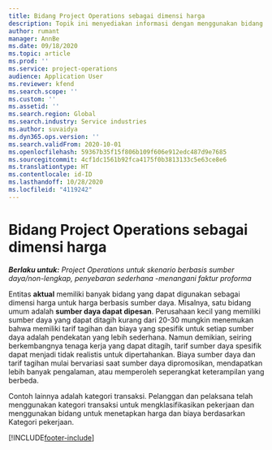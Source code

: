 ```yaml
---
title: Bidang Project Operations sebagai dimensi harga
description: Topik ini menyediakan informasi dengan menggunakan bidang sebagai dimensi harga di Dynamics 365 Project operations.
author: rumant
manager: AnnBe
ms.date: 09/18/2020
ms.topic: article
ms.prod: ''
ms.service: project-operations
audience: Application User
ms.reviewer: kfend
ms.search.scope: ''
ms.custom: ''
ms.assetid: ''
ms.search.region: Global
ms.search.industry: Service industries
ms.author: suvaidya
ms.dyn365.ops.version: ''
ms.search.validFrom: 2020-10-01
ms.openlocfilehash: 59367b35f15f806b109f606e912edc487d9e7685
ms.sourcegitcommit: 4cf1dc1561b92fca4175f0b3813133c5e63ce8e6
ms.translationtype: HT
ms.contentlocale: id-ID
ms.lasthandoff: 10/28/2020
ms.locfileid: "4119242"
---
```

# <a name="project-operations-fields-as-pricing-dimensions"></a>Bidang Project Operations sebagai dimensi harga

_**Berlaku untuk:** Project Operations untuk skenario berbasis sumber daya/non-lengkap, penyebaran sederhana -menangani faktur proforma_

Entitas **aktual** memiliki banyak bidang yang dapat digunakan sebagai dimensi harga untuk harga berbasis sumber daya. Misalnya, satu bidang umum adalah **sumber daya dapat dipesan**. Perusahaan kecil yang memiliki sumber daya yang dapat ditagih kurang dari 20-30 mungkin menemukan bahwa memiliki tarif tagihan dan biaya yang spesifik untuk setiap sumber daya adalah pendekatan yang lebih sederhana. Namun demikian, seiring berkembangnya tenaga kerja yang dapat ditagih, tarif sumber daya spesifik dapat menjadi tidak realistis untuk dipertahankan. Biaya sumber daya dan tarif tagihan mulai bervariasi saat sumber daya dipromosikan, mendapatkan lebih banyak pengalaman, atau memperoleh seperangkat keterampilan yang berbeda. 

Contoh lainnya adalah kategori transaksi. Pelanggan dan pelaksana telah menggunakan kategori transaksi untuk mengklasifikasikan pekerjaan dan menggunakan bidang untuk menetapkan harga dan biaya berdasarkan Kategori pekerjaan.


[!INCLUDE[footer-include](../includes/footer-banner.md)]